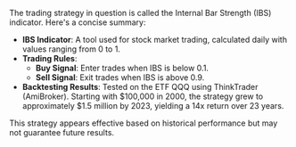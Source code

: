 The trading strategy in question is called the Internal Bar Strength (IBS) indicator. Here's a concise summary:

- **IBS Indicator**: A tool used for stock market trading, calculated daily with values ranging from 0 to 1.
- **Trading Rules**:
  - **Buy Signal**: Enter trades when IBS is below 0.1.
  - **Sell Signal**: Exit trades when IBS is above 0.9.
- **Backtesting Results**: Tested on the ETF QQQ using ThinkTrader (AmiBroker). Starting with $100,000 in 2000, the strategy grew to approximately $1.5 million by 2023, yielding a 14x return over 23 years.

This strategy appears effective based on historical performance but may not guarantee future results.
